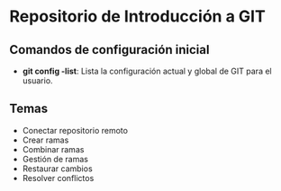 # Repositorio de Introducción a GIT

## Comandos de configuración inicial
- **git config -list**: Lista la configuración actual y global de GIT para el usuario.


## Temas
- Conectar repositorio remoto
- Crear ramas
- Combinar ramas
- Gestión de ramas
- Restaurar cambios
- Resolver conflictos
